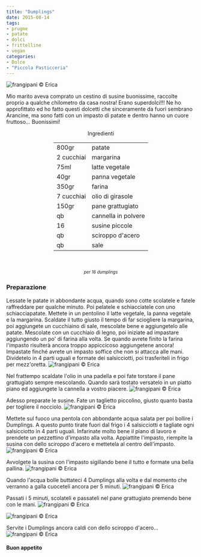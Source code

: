 ```yaml
---
title: "Dumplings"
date: 2015-08-14
tags:
- prugne
- patate
- dolci
- frittelline
- vegan
categories:
- Dolce
- "Piccola Pasticceria"
---
```

![](header.jpg "frangipani © Erica")

Mio marito aveva comprato un cestino di susine buonissime, raccolte proprio a qualche chilometro da casa nostra! Erano superdolci!!! Ne ho approfittato ed ho fatto questi dolcetti che sinceramente da fuori sembrano Arancine, ma sono fatti con un impasto di patate e dentro hanno un cuore fruttoso... Buonissimi!


<div id="wrapper" style="text-align: center">    
  <div id="yourdiv" style="display: inline-block;">
    <div class="ingredients">
      <div class="ingredients-title">Ingredienti</div>
      <table>
        <tbody>
          <tr>
            <td>800gr</td>
            <td>patate</td>
          </tr>
          <tr>
            <td>2 cucchiai</td>
            <td>margarina</td>
          </tr>
          <tr>
            <td>75ml</td>
            <td>latte vegetale</td>
          </tr>
          <tr>
            <td>40gr</td>
            <td>panna vegetale</td>
          </tr>
          <tr>
            <td>350gr</td>
            <td>farina</td>
          </tr>
          <tr>
            <td>7 cucchiai</td>
            <td>olio di girasole</td>
          </tr>
          <tr>
            <td>150gr</td>
            <td>pane grattugiato</td>
          </tr>
          <tr>
            <td>qb</td>
            <td>cannella in polvere</td>
          </tr>
          <tr>
            <td>16</td>
            <td>susine piccole</td>
          </tr>
          <tr>
            <td>qb</td>
            <td>sciroppo d'acero</td>
          </tr>
          <tr> 
            <td>qb</td>
            <td>sale</td>
          </tr>
        </tbody>
      </table>
      <br></br>
      <i class="pull-right" style="font-size: 80%;">per 16 dumplings</i>
    </div>
  </div>
</div>


<h3>
  <font color="grey">
    <i class="fa fa-cogs"></i>
  </font> Preparazione
</h3>

Lessate le patate in abbondante acqua, quando sono cotte scolatele e fatele raffreddare per qualche minuto. Poi pelatele e schiacciatele con uno schiacciapatate. Mettete in un pentolino il latte vegetale, la panna vegetale e la margarina. Scaldate il tutto giusto il tempo di far sciogliere la margarina, poi aggiungete un cucchiaino di sale, mescolate bene e aggiungetelo alle patate. Mescolate con un cucchiaio di legno, poi iniziate ad impastare aggiungendo un po' di farina alla volta. Se quando avrete finito la farina l'impasto risulterà ancora troppo appiccicoso aggiungetene ancora! Impastate finché avrete un impasto soffice che non si attacca alle mani. Dividetelo in 4 parti uguali e formate dei salsicciotti, poi trasferiteli in frigo per mezz'oretta.
![](impasto.jpg "frangipani © Erica")

Nel frattempo scaldate l'olio in una padella e poi fate torstare il pane grattugiato sempre mescolando. Quando sarà tostato versatelo in un piatto piano ed aggiungete la cannella a vostro piacere.
![](pangrattato.jpg "frangipani © Erica")

Adesso preparate le susine. Fate un taglietto piccolino, giusto quanto basta per togliere il nocciolo.
![](prugne.jpg "frangipani © Erica")

Mettete sul fuoco una pentola con abbondante acqua salata per poi bollire i Dumplings. A questo punto tirate fuori dal frigo i 4 salsicciotti e tagliate ogni salsicciotto in 4 parti uguali. Infarinate molto bene il piano di lavoro e prendete un pezzettino d'impasto alla volta. Appiattite l'impasto, riempite la susina con dello sciroppo d'acero e mettetela al centro dell'impasto.
![](riempire.jpg "frangipani © Erica")

Avvolgete la susina con l'impasto sigillando bene il tutto e formate una bella pallina.
![](fatto.jpg "frangipani © Erica")

Quando l'acqua bolle buttateci 4 Dumplings alla volta e dal momento che verranno a galla cuoceteli ancora per 5 minuti.
![](bollire.jpg "frangipani © Erica")

Passati i 5 minuti, scolateli e passateli nel pane grattugiato premendo bene con le mani.
![](impanare.jpg "frangipani © Erica")

![](impanati.jpg "frangipani © Erica")

Servite i Dumplings ancora caldi con dello sciroppo d'acero...
![](risultato.jpg "frangipani © Erica")


<h4>Buon appetito
  <font color="red">
    <i class="fa fa-smile-o"></i>
  </font>
</h4>